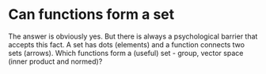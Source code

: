 # Can functions form a set

The answer is obviously yes. But there is always a psychological barrier that accepts this fact. A set has dots (elements) and a function connects two sets (arrows). Which functions form a (useful) set - group, vector space (inner product and normed)?
